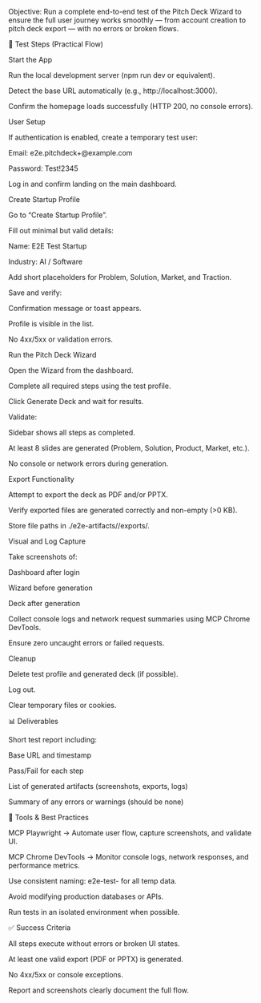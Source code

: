 Objective:
Run a complete end-to-end test of the Pitch Deck Wizard to ensure the full user journey works smoothly — from account creation to pitch deck export — with no errors or broken flows.

🔧 Test Steps (Practical Flow)

Start the App

Run the local development server (npm run dev or equivalent).

Detect the base URL automatically (e.g., http://localhost:3000).

Confirm the homepage loads successfully (HTTP 200, no console errors).

User Setup

If authentication is enabled, create a temporary test user:

Email: e2e.pitchdeck+<timestamp>@example.com

Password: Test!2345

Log in and confirm landing on the main dashboard.

Create Startup Profile

Go to “Create Startup Profile”.

Fill out minimal but valid details:

Name: E2E Test Startup

Industry: AI / Software

Add short placeholders for Problem, Solution, Market, and Traction.

Save and verify:

Confirmation message or toast appears.

Profile is visible in the list.

No 4xx/5xx or validation errors.

Run the Pitch Deck Wizard

Open the Wizard from the dashboard.

Complete all required steps using the test profile.

Click Generate Deck and wait for results.

Validate:

Sidebar shows all steps as completed.

At least 8 slides are generated (Problem, Solution, Product, Market, etc.).

No console or network errors during generation.

Export Functionality

Attempt to export the deck as PDF and/or PPTX.

Verify exported files are generated correctly and non-empty (>0 KB).

Store file paths in ./e2e-artifacts/<timestamp>/exports/.

Visual and Log Capture

Take screenshots of:

Dashboard after login

Wizard before generation

Deck after generation

Collect console logs and network request summaries using MCP Chrome DevTools.

Ensure zero uncaught errors or failed requests.

Cleanup

Delete test profile and generated deck (if possible).

Log out.

Clear temporary files or cookies.

📊 Deliverables

Short test report including:

Base URL and timestamp

Pass/Fail for each step

List of generated artifacts (screenshots, exports, logs)

Summary of any errors or warnings (should be none)

🧩 Tools & Best Practices

MCP Playwright → Automate user flow, capture screenshots, and validate UI.

MCP Chrome DevTools → Monitor console logs, network responses, and performance metrics.

Use consistent naming: e2e-test-<timestamp> for all temp data.

Avoid modifying production databases or APIs.

Run tests in an isolated environment when possible.

✅ Success Criteria

All steps execute without errors or broken UI states.

At least one valid export (PDF or PPTX) is generated.

No 4xx/5xx or console exceptions.

Report and screenshots clearly document the full flow.